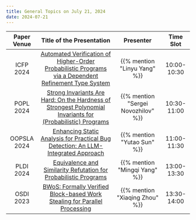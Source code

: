 ```yaml
---
title: General Topics on July 21, 2024
date: 2024-07-21
---
```


| Paper Venue |                                                        Title of the Presentation                                                         |              Presenter              |  Time Slot  |
| :---------: | :--------------------------------------------------------------------------------------------------------------------------------------: | :---------------------------------: | :---------: |
|  ICFP 2024  |     [Automated Verification of Higher-Order Probabilistic Programs via a Dependent Refinement Type System](/seminar/24-07-21/linyu/)     |    {{% mention "Linyu Yang" %}}     | 10:00-10:30 |
|  POPL 2024  | [Strong Invariants Are Hard: On the Hardness of Strongest Polynomial Invariants for (Probabilistic) Programs](/seminar/24-07-21/sergei/) | {{% mention "Sergei Novozhilov" %}} | 10:30-11:00 |
| OOPSLA 2024 |              [Enhancing Static Analysis for Practical Bug Detection: An LLM-Integrated Approach](/seminar/24-07-21/yutao/)               |     {{% mention "Yutao Sun" %}}     | 11:00-11:30 |
|  PLDI 2024  |                      [Equivalence and Similarity Refutation for Probabilistic Programs](/seminar/24-07-21/mingqi/)                       |    {{% mention "Mingqi Yang" %}}    | 13:00-13:30 |
|  OSDI 2023  |                 [BWoS: Formally Verified Block-based Work Stealing for Parallel Processing](/seminar/24-07-21/xiaqing/)                  |   {{% mention "Xiaqing Zhou" %}}    | 13:30-14:00 |

<!--more-->
